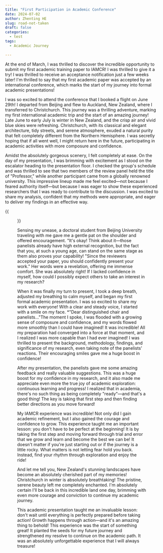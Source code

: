 ```yaml
---
title: "First Participation in Academic Conference"
date: 2024-07-02
author: Zhenting HE
slug: road-not-taken
draft: false
categories:
  - test
tags:
  - Academic Journey
 
---
```

At the end of March, I was thrilled to discover the incredible opportunity to submit my first academic training paper to IAMCR! I was thrilled to give it a try! I was thrilled to receive an acceptance notification just a few weeks later! I'm thrilled to say that my first academic paper was accepted by an international conference, which marks the start of my journey into formal academic presentations!  

I was so excited to attend the conference that I booked a flight on June 29th! I departed from Beijing and flew to Auckland, New Zealand, where I transferred to Christchurch. This journey was a thrilling adventure, marking my first international academic trip and the start of an amazing journey! Late June to early July is winter in New Zealand, and the crisp air and vivid blue skies were refreshing. Christchurch, with its classical and elegant architecture, tidy streets, and serene atmosphere, exuded a natural purity that felt completely different from the Northern Hemisphere. I was secretly hoping that if all went well, I might return here in the future, participating in academic activities with more composure and confidence.  

Amidst the absolutely gorgeous scenery, I felt completely at ease. On the day of my presentation, I was brimming with excitement as I stood on the escalator heading to the presentation floor. I checked the group's schedule and was thrilled to see that two members of the review panel held the title of "Professor," while another participant came from a globally renowned university. This impressive lineup made me feel excited—not because I feared authority itself—but because I was eager to show these experienced researchers that I was ready to contribute to the discussion. I was excited to share my analysis, confident that my methods were appropriate, and eager to deliver my findings in an effective way. 

{{<figure src="/images/First academic presentation.jpg" title="My snapshot from the IAMCR 2024" width="360">}}

Sensing my unease, a doctoral student from Beijing University traveling with me gave me a gentle pat on the shoulder and offered encouragement. "It's okay! Think about it—those panelists already have high external recognition, but the fact that you, at such a young age, can stand on the same stage as them also proves your capability! "Since the reviewers accepted your paper, you should confidently present your work." Her words were a revelation, offering me immense comfort. She was absolutely right! If I lacked confidence in myself, how could I possibly expect others to take an interest in my research?  

When it was finally my turn to present, I took a deep breath, adjusted my breathing to calm myself, and began my first formal academic presentation. I was so excited to share my work with everyone! With a clear and steady voice, I started with a smile on my face. *"Dear distinguished chair and panelists…"The moment I spoke, I was flooded with a growing sense of composure and confidence, and my words flowed more smoothly than I could have imagined! It was incredible! All my preparation had converged into a force at that moment, and I realized I was more capable than I had ever imagined! I was thrilled to present the background, methodology, findings, and significance of my research, even taking note of the panelists' reactions. Their encouraging smiles gave me a huge boost in confidence!  

After my presentation, the panelists gave me some amazing feedback and really valuable suggestions. This was a huge boost for my confidence in my research, and it also made me appreciate even more the true joy of academic exploration: continuous learning and progress! I realized that in academia, there's no such thing as being completely "ready"—and that's a good thing! The key is taking that first step and then finding better directions as you move forward!  

My IAMCR experience was incredible! Not only did I gain academic refinement, but I also gained the courage and confidence to grow. This experience taught me an important lesson: you don't have to be perfect at the beginning! It is by taking the first step and moving forward through trial and error that we grow and learn and become the best we can be! It doesn't matter if you're just starting out or if the journey is a little rocky. What matters is not letting fear hold you back. Instead, find your rhythm through exploration and enjoy the ride!  

And let me tell you, New Zealand's stunning landscapes have become an absolutely cherished part of my memories! Christchurch in winter is absolutely breathtaking! The pristine, serene beauty left me completely enchanted. I'm absolutely certain I'll be back in this incredible land one day, brimming with even more courage and conviction to continue my academic journey.  

This academic presentation taught me an invaluable lesson: don't wait until everything is perfectly prepared before taking action! Growth happens through action—and it's an amazing thing to behold! This experience was the start of something great! It planted the seeds for my future journey and strengthened my resolve to continue on the academic path. It was an absolutely unforgettable experience that I will always treasure!